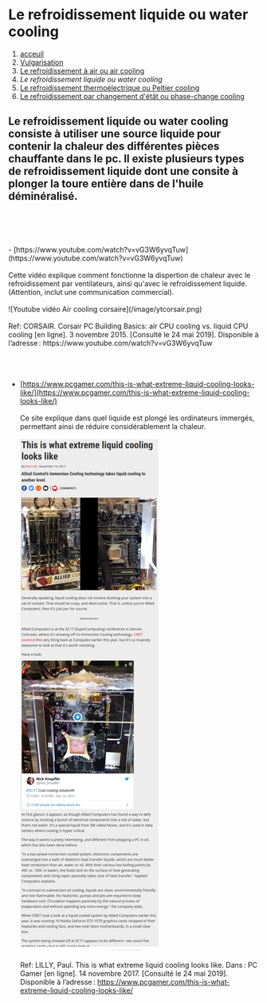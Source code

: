 <h1> Le refroidissement liquide ou water cooling </h1>

1. [acceuil](index.md)
1. [Vulgarisation](vulgarisation.md)
1. [Le refroidissement à air ou air cooling](aircooling.md)
1. *Le refroidissement liquide ou water cooling*
1. [Le refroidissement thermoélectrique ou Peltier cooling](pelitercooling.md)
1. [Le refroidissement par changement d'étât ou phase-change cooling](phasechangecooling.md)

<h2>Le refroidissement liquide ou water cooling consiste à utiliser une source liquide pour contenir la chaleur des différentes pièces chauffante dans le pc. Il existe plusieurs types de refroidissement liquide dont une consite à plonger la toure entière dans de l'huile déminéralisé.</h2>
<br>                                                                                                                                        </br>
<br>                                                                                                                                        </br>
- [https://www.youtube.com/watch?v=vG3W6yvqTuw](https://www.youtube.com/watch?v=vG3W6yvqTuw)
<br>                                                                                                                                   </br>
Cette vidéo explique comment fonctionne la dispertion de chaleur avec le refroidissement par ventilateurs, ainsi qu'avec le refroidissement liquide. (Attention, inclut une communication commercial).
<br>                                                                                                                                   </br>
![Youtube vidéo Air cooling corsaire](/image/ytcorsair.png)
<br>                                                                                                                                   </br>
Ref: CORSAIR. Corsair PC Building Basics: air CPU cooling vs. liquid CPU cooling [en ligne]. 3 novembre 2015. [Consulté le 24 mai 2019]. Disponible à l’adresse : https://www.youtube.com/watch?v=vG3W6yvqTuw
<br>                                                                                                                                   </br>
<br>                                                                                                                                   </br>

- [https://www.pcgamer.com/this-is-what-extreme-liquid-cooling-looks-like/](https://www.pcgamer.com/this-is-what-extreme-liquid-cooling-looks-like/)
<br>                                                                                                                                   </br>
Ce site explique dans quel liquide est plongé les ordinateurs immergés, permettant ainsi de réduire considérablement la chaleur.
<br>                                                                                                                                   </br>
![immerges PC water cooling](/image/imliquidcl.png)
<br>                                                                                                                                   </br>
Ref: LILLY, Paul. This is what extreme liquid cooling looks like. Dans : PC Gamer [en ligne]. 14 novembre 2017. [Consulté le 24 mai 2019]. Disponible à l’adresse : https://www.pcgamer.com/this-is-what-extreme-liquid-cooling-looks-like/
<br>                                                                                                                                   </br>
<br>                                                                                                                                   </br>



